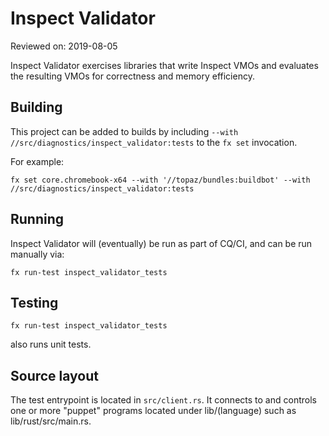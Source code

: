 # Inspect Validator

Reviewed on: 2019-08-05

Inspect Validator exercises libraries that write Inspect VMOs and evaluates
the resulting VMOs for correctness and memory efficiency.

## Building

This project can be added to builds by including `--with //src/diagnostics/inspect_validator:tests`
to the `fx set` invocation.

For example:

```
fx set core.chromebook-x64 --with '//topaz/bundles:buildbot' --with //src/diagnostics/inspect_validator:tests
```

## Running

Inspect Validator will (eventually) be run as part of CQ/CI, and can be
run manually via:

```
fx run-test inspect_validator_tests
```

## Testing

```
fx run-test inspect_validator_tests
```
also runs unit tests.

## Source layout

The test entrypoint is located in `src/client.rs`. It connects to and controls
one or more "puppet" programs located under lib/(language) such as
lib/rust/src/main.rs.



